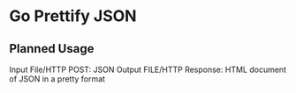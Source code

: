 # Go Prettify JSON

## Planned Usage

Input File/HTTP POST: JSON
Output FILE/HTTP Response: HTML document of JSON in a pretty format